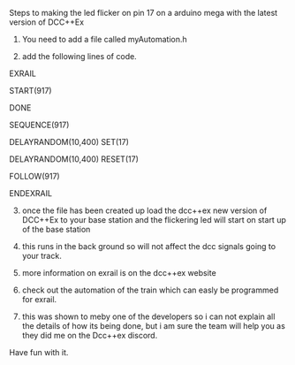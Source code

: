 Steps to making the led flicker on pin 17 on a arduino mega with the latest version of DCC++Ex

1. You need to add a file called myAutomation.h

2. add the following lines of code.

EXRAIL

START(917)

DONE

SEQUENCE(917)

DELAYRANDOM(10,400) SET(17)

DELAYRANDOM(10,400) RESET(17)

FOLLOW(917)


ENDEXRAIL

3. once the file has been created up load the dcc++ex new version of DCC++Ex to your base station and the flickering led will start on start up of the base station

4. this runs in the back ground so will not affect the dcc signals going to your track.

5. more information on exrail is on the dcc++ex website


6. check out the automation of the train which can easly be programmed for exrail.

7. this was shown to meby one of the developers so i can not explain all the details of how its being done, but i am sure the team will help you as they did me on the Dcc++ex discord.

Have fun with it.


